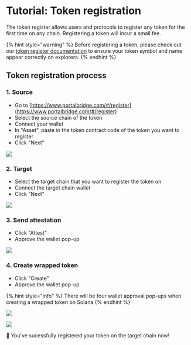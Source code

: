 # Tutorial: Token registration

The token register allows users and protocols to register any token for the first time on any chain. Registering a token will incur a small fee.&#x20;

{% hint style="warning" %}
Before registering a token, please check out our [token register documentation](./) to ensure your token symbol and name appear correctly on explorers.
{% endhint %}

## Token registration process

### 1. Source

* Go to [https://www.portalbridge.com/#/register](https://www.portalbridge.com/#/register)
* Select the source chain of the token&#x20;
* Connect your wallet
* In "Asset", paste in the token contract code of the token you want to register
* Click "Next"

![](<../.gitbook/assets/archive/Screen Shot 2022-05-19 at 5.09.04 pm.png>)

### 2. Target

* Select the target chain that you want to register the token on&#x20;
* Connect the target chain wallet
* Click "Next"&#x20;

![](<../.gitbook/assets/archive/Screen Shot 2022-05-19 at 5.13.52 pm.png>)

### 3. Send attestation&#x20;

* Click "Attest"
* Approve the wallet pop-up

![](<../.gitbook/assets/archive/Screen Shot 2022-05-19 at 5.15.07 pm.png>)

### 4. Create wrapped token

* Click "Create"&#x20;
* Approve the wallet pop-up

{% hint style="info" %}
There will be four wallet approval pop-ups when creating a wrapped token on Solana
{% endhint %}

![](<../.gitbook/assets/archive/Screen Shot 2022-05-19 at 5.17.30 pm.png>)

![](<../.gitbook/assets/archive/Screen Shot 2022-05-19 at 5.20.59 pm.png>)

🎉 You've sucessfully registered your token on the target chain now!&#x20;
